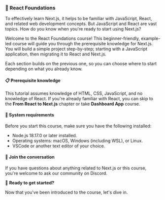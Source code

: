 ### 📘 React Foundations

To effectively learn Next.js, it helps to be familiar with JavaScript, React, and related web development concepts. But JavaScript and React are vast topics. How do you know when you're ready to start using Next.js?

Welcome to the React Foundations course! This beginner-friendly, example-led course will guide you through the prerequisite knowledge for Next.js. You will build a simple project step-by-step; starting with a JavaScript application, then migrating it to React and Next.js.

Each section builds on the previous one, so you can choose where to start depending on what you already know.

#### 📋 Prerequisite knowledge

This tutorial assumes knowledge of HTML, CSS, JavaScript, and no knowledge of React. If you're already familiar with React, you can skip to the **From React to Next.js** chapter or take **Dashboard App** course.

#### 🔧 System requirements

Before you start this course, make sure you have the following installed:

- Node.js 18.17.0 or later installed.
- Operating systems: macOS, Windows (including WSL), or Linux.
- VSCode or another text editor of your choice.

#### 💬 Join the conversation

If you have questions about anything related to Next.js or this course, you're welcome to ask our community on Discord.

🚀 **Ready to get started?**

Now that you've been introduced to the course, let's dive in.
